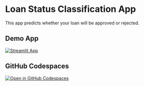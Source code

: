 # Loan Status Classification App

This app predicts whether your loan will be approved or rejected.

## Demo App

[![Streamlit App](https://static.streamlit.io/badges/streamlit_badge_black_white.svg)](https://loan-status-classification.streamlit.app/)

## GitHub Codespaces

[![Open in GitHub Codespaces](https://github.com/codespaces/badge.svg)](https://codespaces.new/streamlit/app-starter-kit?quickstart=1)
